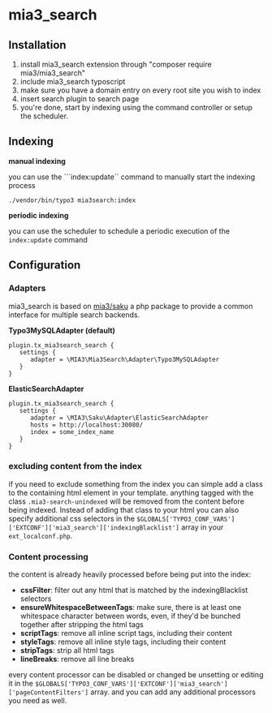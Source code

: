 # mia3_search

## Installation

1. install mia3_search extension through "composer require mia3/mia3_search"
2. include mia3_search typoscript
3. make sure you have a domain entry on every root site you wish to index
4. insert search plugin to search page
5. you're done, start by indexing using the command controller or setup the scheduler.

## Indexing

**manual indexing**

you can use the ```index:update`` command to manually start the indexing process

```
./vendor/bin/typo3 mia3search:index
```

**periodic indexing**

you can use the scheduler to schedule a periodic execution of the ```index:update``` command 

## Configuration

### Adapters

mia3_search is based on [mia3/saku](https://github.com/mia3/saku) a php package to provide a common interface for multiple search backends.

**Typo3MySQLAdapter (default)**

```
plugin.tx_mia3search_search {
   settings {
      adapter = \MIA3\Mia3Search\Adapter\Typo3MySQLAdapter
   }
}
```

**ElasticSearchAdapter**

```
plugin.tx_mia3search_search {
   settings {
      adapter = \MIA3\Saku\Adapter\ElasticSearchAdapter
      hosts = http://localhost:30080/
      index = some_index_name
   }
}
```

### excluding content from the index

if you need to exclude something from the index you can simple add a class to the containing html element in your template. anything tagged with the class ```.mia3-search-unindexed``` will be removed from the content before being indexed. Instead of adding that class to your html you can also specify additional css selectors in the ```$GLOBALS['TYPO3_CONF_VARS']['EXTCONF']['mia3_search']['indexingBlacklist']``` array in your ```ext_localconf.php```.

### Content processing

the content is already heavily processed before being put into the index:

- **cssFilter**: filter out any html that is matched by the indexingBlacklist selectors
- **ensureWhitespaceBetweenTags**: make sure, there is at least one whitespace character between words, even, if they'd be bunched together after stripping the html tags
- **scriptTags**: remove all inline script tags, including their content
- **styleTags**: remove all inline style tags, including their content
- **stripTags**: strip all html tags
- **lineBreaks**: remove all line breaks

every content processor can be disabled or changed be unsetting or editing it in the ```$GLOBALS['TYPO3_CONF_VARS']['EXTCONF']['mia3_search']['pageContentFilters']``` array.
and you can add any additional processors you need as well.
